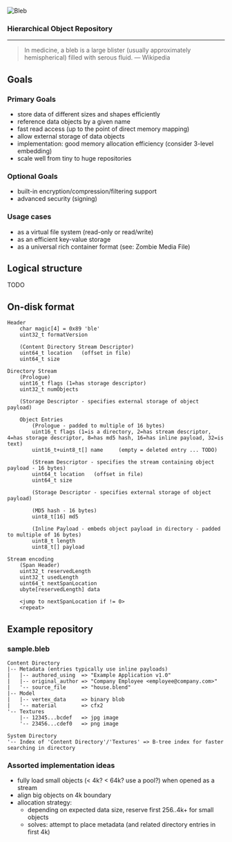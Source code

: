 ![Bleb](http://i.imgur.com/v84NCnR.png)

### Hierarchical Object Repository
---
>In medicine, a bleb is a large blister (usually approximately hemispherical) filled with serous fluid.
>&mdash; Wikipedia

## Goals

### Primary Goals
- store data of different sizes and shapes efficiently
- reference data objects by a given name
- fast read access (up to the point of direct memory mapping)
- allow external storage of data objects
- implementation: good memory allocation efficiency (consider 3-level embedding)
- scale well from tiny to huge repositories

### Optional Goals
- built-in encryption/compression/filtering support
- advanced security (signing)

### Usage cases
- as a virtual file system (read-only or read/write)
- as an efficient key-value storage
- as a universal rich container format (see: Zombie Media File)

## Logical structure
TODO

## On-disk format
```
Header
    char magic[4] = 0x89 'ble'
    uint32_t formatVersion

    (Content Directory Stream Descriptor)
    uint64_t location   (offset in file)
    uint64_t size

Directory Stream
    (Prologue)
    uint16_t flags (1=has storage descriptor)
    uint32_t numObjects

    (Storage Descriptor - specifies external storage of object payload)

    Object Entries
        (Prologue - padded to multiple of 16 bytes)
        uint16_t flags (1=is a directory, 2=has stream descriptor, 4=has storage descriptor, 8=has md5 hash, 16=has inline payload, 32=is text)
        uint16_t+uint8_t[] name     (empty = deleted entry ... TODO)

        (Stream Descriptor - specifies the stream containing object payload - 16 bytes)
        uint64_t location   (offset in file)
        uint64_t size

        (Storage Descriptor - specifies external storage of object payload)

        (MD5 hash - 16 bytes)
        uint8_t[16] md5

        (Inline Payload - embeds object payload in directory - padded to multiple of 16 bytes)
        uint8_t length
        uint8_t[] payload

Stream encoding
    (Span Header)
    uint32_t reservedLength
    uint32_t usedLength
    uint64_t nextSpanLocation
    ubyte[reservedLength] data

    <jump to nextSpanLocation if != 0>
    <repeat>
```

## Example repository
### sample.bleb
```
Content Directory
|-- Metadata (entries typically use inline payloads)
|   |-- authored_using  => "Example Application v1.0"
|   |-- original_author => "Company Employee <employee@company.com>"
|   '-- source_file     => "house.blend"
|-- Model
|   |-- vertex_data     => binary blob
|   '-- material        => cfx2
'-- Textures
    |-- 12345...bcdef   => jpg image
    '-- 23456...cdef0   => png image

System Directory
'-- Index of 'Content Directory'/'Textures' => B-tree index for faster searching in directory
```

### Assorted implementation ideas
- fully load small objects (< 4k? < 64k? use a pool?) when opened as a stream
- align big objects on 4k boundary
- allocation strategy:
    - depending on expected data size, reserve first 256..4k+ for small objects
    - solves: attempt to place metadata (and related directory entries in first 4k)
